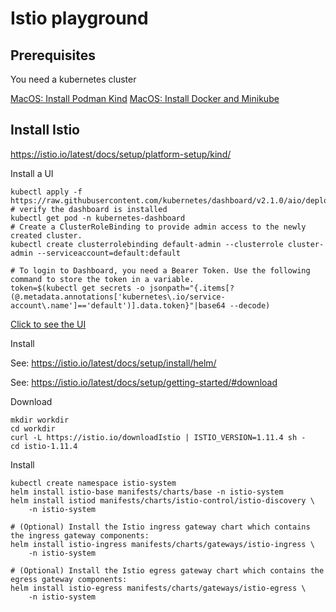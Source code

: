 # Istio playground

## Prerequisites
You need a kubernetes cluster

[MacOS: Install Podman Kind](MACOS-PODMAN-KIND.md)
[MacOS: Install Docker and Minikube](MACOS-DOCKER-MINIKUBE.md)

## Install Istio

https://istio.io/latest/docs/setup/platform-setup/kind/

Install a UI
```shell
kubectl apply -f https://raw.githubusercontent.com/kubernetes/dashboard/v2.1.0/aio/deploy/recommended.yaml
# verify the dashboard is installed
kubectl get pod -n kubernetes-dashboard
# Create a ClusterRoleBinding to provide admin access to the newly created cluster.
kubectl create clusterrolebinding default-admin --clusterrole cluster-admin --serviceaccount=default:default

# To login to Dashboard, you need a Bearer Token. Use the following command to store the token in a variable.
token=$(kubectl get secrets -o jsonpath="{.items[?(@.metadata.annotations['kubernetes\.io/service-account\.name']=='default')].data.token}"|base64 --decode)

```

[Click to see the UI](http://localhost:8001/api/v1/namespaces/kubernetes-dashboard/services/https:kubernetes-dashboard:/proxy/)

Install 

See: https://istio.io/latest/docs/setup/install/helm/

See: https://istio.io/latest/docs/setup/getting-started/#download

Download
```shell
mkdir workdir
cd workdir
curl -L https://istio.io/downloadIstio | ISTIO_VERSION=1.11.4 sh -
cd istio-1.11.4
```

Install
```shell
kubectl create namespace istio-system
helm install istio-base manifests/charts/base -n istio-system
helm install istiod manifests/charts/istio-control/istio-discovery \
    -n istio-system

# (Optional) Install the Istio ingress gateway chart which contains the ingress gateway components:
helm install istio-ingress manifests/charts/gateways/istio-ingress \
    -n istio-system

# (Optional) Install the Istio egress gateway chart which contains the egress gateway components:
helm install istio-egress manifests/charts/gateways/istio-egress \
    -n istio-system
```
